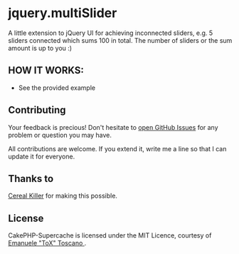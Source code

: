 jquery.multiSlider
==================

A little extension to jQuery UI for achieving inconnected sliders, e.g. 5 sliders connected which sums 100 in total. The number of sliders or the sum amount is up to you :)


## HOW IT WORKS:
* See the provided example

## Contributing

Your feedback is precious! Don't hesitate to [open GitHub Issues](https://github.com/ToX82/cakephp-supercache/issues) for any problem or question you may have.

All contributions are welcome. If you extend it, write me a line so that I can update it for everyone.

## Thanks to
[Cereal Killer](http://stackoverflow.com/questions/17923265/jquery-no-ui-slider-how-to-lock-multiple-interconnected-sliders-to-always-sum-1) for making this possible.

## License

CakePHP-Supercache is licensed under the MIT Licence, courtesy of [Emanuele "ToX" Toscano ](http://emanuele.itoscano.com/).
